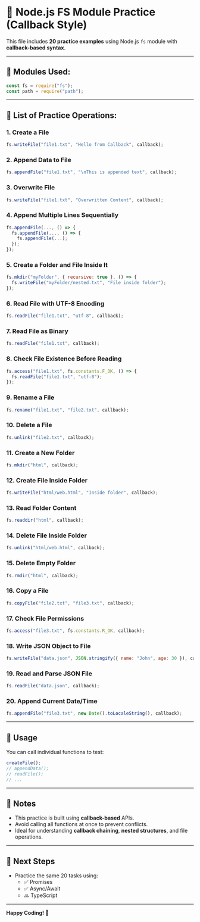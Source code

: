 
# 📁 Node.js FS Module Practice (Callback Style)

This file includes **20 practice examples** using Node.js `fs` module with **callback-based syntax**.

---

## 🔧 Modules Used:

```js
const fs = require("fs");
const path = require("path");
```

---

## 📂 List of Practice Operations:

### 1. Create a File
```js
fs.writeFile("file1.txt", "Hello from Callback", callback);
```

### 2. Append Data to File
```js
fs.appendFile("file1.txt", "\nThis is appended text", callback);
```

### 3. Overwrite File
```js
fs.writeFile("file1.txt", "Overwritten Content", callback);
```

### 4. Append Multiple Lines Sequentially
```js
fs.appendFile(..., () => {
  fs.appendFile(..., () => {
    fs.appendFile(...);
  });
});
```

### 5. Create a Folder and File Inside It
```js
fs.mkdir("myFolder", { recursive: true }, () => {
  fs.writeFile("myFolder/nested.txt", "File inside folder");
});
```

### 6. Read File with UTF-8 Encoding
```js
fs.readFile("file1.txt", "utf-8", callback);
```

### 7. Read File as Binary
```js
fs.readFile("file1.txt", callback);
```

### 8. Check File Existence Before Reading
```js
fs.access("file1.txt", fs.constants.F_OK, () => {
  fs.readFile("file1.txt", "utf-8");
});
```

### 9. Rename a File
```js
fs.rename("file1.txt", "file2.txt", callback);
```

### 10. Delete a File
```js
fs.unlink("file2.txt", callback);
```

### 11. Create a New Folder
```js
fs.mkdir("html", callback);
```

### 12. Create File Inside Folder
```js
fs.writeFile("html/web.html", "Inside folder", callback);
```

### 13. Read Folder Content
```js
fs.readdir("html", callback);
```

### 14. Delete File Inside Folder
```js
fs.unlink("html/web.html", callback);
```

### 15. Delete Empty Folder
```js
fs.rmdir("html", callback);
```

### 16. Copy a File
```js
fs.copyFile("file2.txt", "file3.txt", callback);
```

### 17. Check File Permissions
```js
fs.access("file3.txt", fs.constants.R_OK, callback);
```

### 18. Write JSON Object to File
```js
fs.writeFile("data.json", JSON.stringify({ name: "John", age: 30 }), callback);
```

### 19. Read and Parse JSON File
```js
fs.readFile("data.json", callback);
```

### 20. Append Current Date/Time
```js
fs.appendFile("file3.txt", new Date().toLocaleString(), callback);
```

---

## 🧪 Usage

You can call individual functions to test:

```js
createFile();
// appendData();
// readFile();
// ...
```

---

## 📌 Notes

- This practice is built using **callback-based** APIs.
- Avoid calling all functions at once to prevent conflicts.
- Ideal for understanding **callback chaining**, **nested structures**, and file operations.

---

## 🏁 Next Steps

- Practice the same 20 tasks using:
  - ✅ Promises
  - ✅ Async/Await
  - 🔜 TypeScript

---

**Happy Coding! 🚀**
